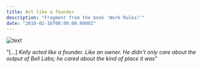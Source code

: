 ```yaml
---
title: Act like a founder
description: "Fragment from the book 'Work Rules!'"
date: "2018-02-16T00:00:00.0000Z"
---
```

![text](https://cdn-images-1.medium.com/max/800/1*gKrsZeQyh6DyCEhWgFNdFg.jpeg)

"[…] _Kelly acted like a founder. Like an owner. He didn't only care about the output of Bell Labs; he cared about the kind of place it was_"